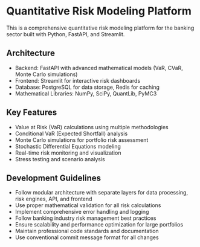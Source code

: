 # Quantitative Risk Modeling Platform

This is a comprehensive quantitative risk modeling platform for the banking sector built with Python, FastAPI, and Streamlit.

## Architecture
- Backend: FastAPI with advanced mathematical models (VaR, CVaR, Monte Carlo simulations)
- Frontend: Streamlit for interactive risk dashboards
- Database: PostgreSQL for data storage, Redis for caching
- Mathematical Libraries: NumPy, SciPy, QuantLib, PyMC3

## Key Features
- Value at Risk (VaR) calculations using multiple methodologies
- Conditional VaR (Expected Shortfall) analysis
- Monte Carlo simulations for portfolio risk assessment
- Stochastic Differential Equations modeling
- Real-time risk monitoring and visualization
- Stress testing and scenario analysis

## Development Guidelines
- Follow modular architecture with separate layers for data processing, risk engines, API, and frontend
- Use proper mathematical validation for all risk calculations
- Implement comprehensive error handling and logging
- Follow banking industry risk management best practices
- Ensure scalability and performance optimization for large portfolios
- Maintain professional code standards and documentation
- Use conventional commit message format for all changes